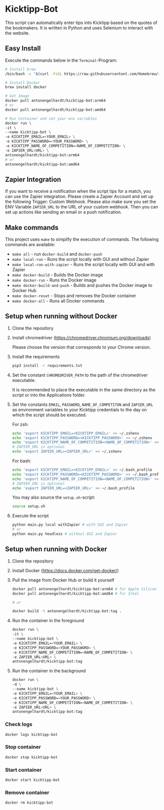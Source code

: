 # Kicktipp-Bot

This script can automatically enter tips into Kicktipp based on the quotes of the bookmakers. It is written in Python and uses Selenium to interact with the website.

## Easy Install

Execute the commands below in the `Terminal`-Program:

```bash
# Install brew
/bin/bash -c "$(curl -fsSL https://raw.githubusercontent.com/Homebrew/install/HEAD/install.sh)"

# Install Docker
brew install docker

# Get Image
docker pull antonengelhardt/kicktipp-bot:arm64
# or
docker pull antonengelhardt/kicktipp-bot:amd64

# Run Container and set your env variables
docker run \
-it \
--name kicktipp-bot \
-e KICKTIPP_EMAIL=<YOUR_EMAIL> \
-e KICKTIPP_PASSWORD=<YOUR_PASSWORD> \
-e KICKTIPP_NAME_OF_COMPETITION=<NAME_OF_COMPETITION> \
-e ZAPIER_URL<URL> \
antonengelhardt/kicktipp-bot:arm64
# or
antonengelhardt/kicktipp-bot:amd64
```

## Zapier Integration

If you want to receive a notification when the script tips for a match, you can use the Zapier integration. Please create a Zapier Account and set up the following Trigger: Custom Webhook. Please also make sure you set the ENV Variable `ZAPIER_URL` to the URL of your custom webhook. Then you can set up actions like sending an email or a push notification.

## Make commands

This project uses `make` to simplify the execution of commands. The following commands are available:

- `make all` - run `docker-build` and `docker-push`
- `make local-run` - Runs the script locally with GUI and without Zapier
- `make local-run-with-zapier` - Runs the script locally with GUI and with Zapier
- `make docker-build` - Builds the Docker image
- `make docker-run` - Runs the Docker image
- `make docker-build-and-push` - Builds and pushes the Docker image to Docker Hub
- `make docker-reset` - Stops and removes the Docker container
- `make docker-all` - Runs all Docker commands

## Setup when running without Docker

1. Clone the repository

2. Install chromedriver (<https://chromedriver.chromium.org/downloads>)

    Please choose the version that corresponds to your Chrome version.

3. Install the requirements

    ```bash
    pip3 install -r requirements.txt
    ```

4. Set the constant `CHROMEDRIVER_PATH` to the path of the chromedriver executable.

    It is recommended to place the executable in the same directory as the script or into the Applications folder.

5. Set the constants `EMAIL`, `PASSWORD`, `NAME_OF_COMPETITON` and `ZAPIER_URL` as environment variables to your Kicktipp credentials to the day on which the script should be executed.

    For zsh:

    ```bash
    echo 'export KICKTIPP_EMAIL=<KICKTIPP_EMAIL>' >> ~/.zshenv
    echo 'export KICKTIPP_PASSWORD=<KICKTIPP_PASSWORD>' >> ~/.zshenv
    echo 'export KICKTIPP_NAME_OF_COMPETITION=<NAME_OF_COMPETITION>' >> ~/.zshenv
    # ZAPIER_URL is optional
    echo 'export ZAPIER_URL=<ZAPIER_URL>' >> ~/.zshenv
    ```

    For bash:

    ```bash
    echo 'export KICKTIPP_EMAIL=<KICKTIPP_EMAIL>' >> ~/.bash_profile
    echo 'export KICKTIPP_PASSWORD=<KICKTIPP_PASSWORD>' >> ~/.bash_profile
    echo 'export KICKTIPP_NAME_OF_COMPETITION=<NAME_OF_COMPETITION>' >> ~/.bash_profile
    # ZAPIER_URL is optional
    echo 'export ZAPIER_URL=<ZAPIER_URL>' >> ~/.bash_profile
    ```

    You may also source the `setup.sh`-script:

    ```bash
    source setup.sh
    ```

6. Execute the script

    ```bash
    python main.py local withZapier # with GUI and Zapier
    # or
    python main.py headless # without GUI and Zapier
    ```

## Setup when running with Docker

1. Clone the repository

2. Install Docker (<https://docs.docker.com/get-docker/>)

3. Pull the image from Docker Hub or build it yourself

    ```bash
    docker pull antonengelhardt/kicktipp-bot:arm64 # for Apple Silicon
    docker pull antonengelhardt/kicktipp-bot:amd64 # for Intel

    # or

    docker build -t antonengelhardt/kicktipp-bot:tag .
    ```

4. Run the container in the foreground

    ```bash
    docker run \
    -it \
    --name kicktipp-bot \
    -e KICKTIPP_EMAIL=<YOUR_EMAIL> \
    -e KICKTIPP_PASSWORD=<YOUR_PASSWORD> \
    -e KICKTIPP_NAME_OF_COMPETITION=<NAME_OF_COMPETITION> \
    -e ZAPIER_URL<URL> \
    antonengelhardt/kicktipp-bot:tag
    ```

5. Run the container in the background

    ```bash
    docker run \
    -d \
    --name kicktipp-bot \
    -e KICKTIPP_EMAIL=<YOUR_EMAIL> \
    -e KICKTIPP_PASSWORD=<YOUR_PASSWORD> \
    -e KICKTIPP_NAME_OF_COMPETITION=<NAME_OF_COMPETITION> \
    -e ZAPIER_URL<URL> \
    antonengelhardt/kicktipp-bot:tag
    ```

### Check logs

```bash
docker logs kicktipp-bot
```

### Stop container

```bash
docker stop kicktipp-bot
```

### Start container

```bash
docker start kicktipp-bot
```

### Remove container

```bash
docker rm kicktipp-bot
```
